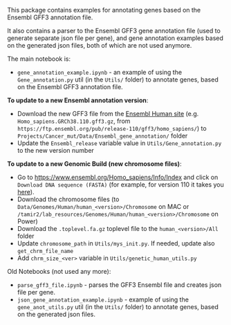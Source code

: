 This package contains examples for annotating genes based on the Ensembl GFF3 annotation file. 

It also contains a parser to the Ensembl GFF3 gene annotation file (used to generate separate json file per gene), and gene annotation examples based on the generated json files, both of which are not used anymore.

The main notebook is:
* `gene_annotation_example.ipynb` - an example of using the `Gene_annotation.py` util (in the `Utils/` folder) to annotate genes, based on the Ensembl GFF3 annotation file.

**To update to a new Ensembl annotation version**:
- Download the new GFF3 file from the [Ensembl Human site](https://useast.ensembl.org/Homo_sapiens/Info/Index) (e.g. `Homo_sapiens.GRCh38.110.gff3.gz`, from `https://ftp.ensembl.org/pub/release-110/gff3/homo_sapiens/`) to `Projects/Cancer_mut/Data/Ensembl_gene_annotation/` folder
- Update the `Ensembl_release` variable value in `Utils/Gene_annotation.py` to the new version number

**To update to a new Genomic Build (new chromosome files)**:
- Go to https://www.ensembl.org/Homo_sapiens/Info/Index and click on `Download DNA sequence (FASTA)` (for example, for version 110 it takes you [here](https://ftp.ensembl.org/pub/release-110/fasta/homo_sapiens/dna/)). 
- Download the chromosome files (to `Data/Genomes/Human/human_<version>/Chromosome` on MAC or `/tamir2/lab_resources/Genomes/Human/human_<version>/Chromosome` on Power)
- Download the `.toplevel.fa.gz` toplevel file to the `human_<version>/All` folder
- Update `chromosome_path` in `Utils/mys_init.py`. If needed, update also `get_chrm_file_name`
- Add `chrm_size_<ver>` variable in `Utils/genetic_human_utils.py`

Old Notebooks (not used any more):
* `parse_gff3_file.ipynb` - parses the GFF3 Ensembl file and creates json file per gene.
* `json_gene_annotation_example.ipynb` - example of using the `gene_anot_utils.py` util (in the `Utils/` folder) to annotate genes, based on the generated json files.
